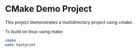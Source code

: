 # CMake Demo Project

This project demonstrates a multidirectory project using cmake.

To build on linux using make:

```bash
cmake .
make testprint
```
